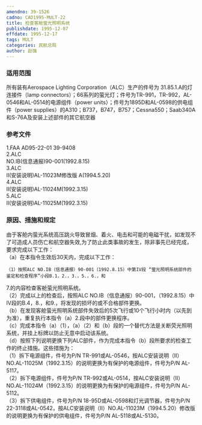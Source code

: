 ```yaml
---
amendno: 39-1526  
cadno: CAD1995-MULT-22  
title: 检查客舱萤光照明系统  
publishdate: 1995-12-07  
effdate: 1995-12-17  
tags: MULT  
categories: 民航总局  
author: 赵强  
---
```

  
### 适用范围  
所有装有Aerospace Lighting Corporation（ALC）生产的件号为
31.85.1.A的灯连接件（lamp connectors）；66系列的萤光灯；件号为TR-991，TR-992，AL-0546和AL-0514的电源组件（power units）；件号为1895D和AL-0598的供电组件（power supplies）的A310；B737，B747，B757；Cessna550；Saab340A和S-76A及安装上述部件的其它航空器  
  
<!--more-->  
### 参考文件  
 1.FAA AD95-22-01 39-9408  
2.ALC  
NO.IB(信息通报)90-001(1992.8.15)  
3.ALC  
II(安装说明)AL-11023M修改版 A(1994.5.20)  
4.ALC  
II(安装说明)AL-11024M(1992.3.15)  
5.ALC  
II(安装说明)AL-11025M(1992.3.15)  
  
### 原因、措施和规定  
由于客舱内萤光系统高压跳火导致冒烟、着火、电击和可能的电磁干扰，如发现不了可造成人员伤亡和航空器失效,为了防止此类事故的发生，除非事先已经完成，要求完成以下工作：  
（a）在本指令生效后30天内，完成以下工作：  
      
    （1）按照ALC NO.IB（信息通报）90-001（1992.8.15）中第IV段 “萤光照明系统部件的鉴定和检查程序”小段B.1，2.，3.，5.，6.，和  
7.的内容检查客舱萤光照明系统。  
（2）完成以上的检查后，按照ALC NO.IB（信息通报）90-001，（1992.8.15）中IV段的B.4，8.，和9.，将发现的损坏的或不合格部件更换。  
（b）在发现客舱萤光照明系统部件失效后的5次飞行或10个飞行小时内（以先到为准），重复执行本指令（a）2.段中的部件更换程序。  
    （c）完成本指令（a）（1），（a）（2）和（b）段的一个替代方法是关断荧光照明系统，并挂上标牌以防止无意中启动该系统。  
    （d）按照下列说明更换下列ALC部件，作为完成本指令（b）段所要求的检查工作的终止措施。这些措施为：  
    （1）拆下电源组件，件号为P/N TR-991或AL-0546，按ALC安装说明（II）NO.AL-11025M（1992.3.15）的说明更换为有保护的电源组件，件号为P/N AL-5117。  
    （2）拆下电源组件，件号为P/N TR-992或AL-0514，按ALC安装说明（II）NO.AL-11024M（1992.3.15）的说明更换为有保护的电源组件，件号为P/N AL-5112。  
    （3）拆下供电组件，件号为P/N 18-95D或AL-0598和灯光调节器，件号为P/N 22-3118或AL-0542，按ALC安装说明（II）NO.AL-11023M（1994.5.20）修改版的说明更换为有保护的供电组件，件号为P/N AL-5118或AL-5130。  
  
